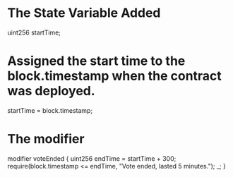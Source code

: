 # The State Variable Added

uint256 startTime;

# Assigned the start time to the block.timestamp when the contract was deployed.

startTime = block.timestamp;

# The modifier

modifier voteEnded {
uint256 endTime = startTime + 300;
require(block.timestamp <= endTime, "Vote ended, lasted 5 minutes.");
\_;
}
